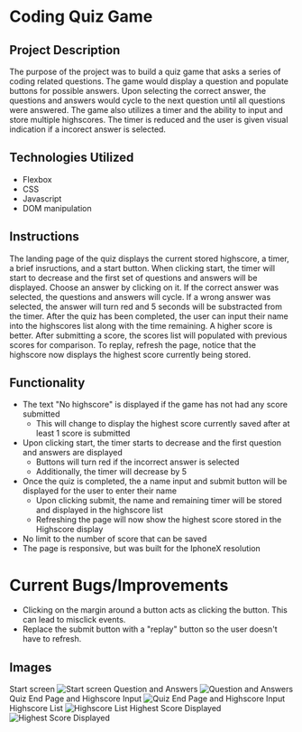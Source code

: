 # Coding Quiz Game
## Project Description

The purpose of the project was to build a quiz game that asks a series of coding related questions. The game would display a question and populate buttons for possible answers. Upon selecting the correct answer, the questions and answers would cycle to the next question until all questions were answered. The game also utilizes a timer and the ability to input and store multiple highscores. The timer is reduced and the user is given visual indication if a incorect answer is selected.

## Technologies Utilized
* Flexbox
* CSS
* Javascript
* DOM manipulation
## Instructions
The landing page of the quiz displays the current stored highscore, a timer, a brief insructions, and a start button. When clicking start, the timer will start to decrease and the first set of questions and answers will be displayed. Choose an answer by clicking on it. If the correct answer was selected, the questions and answers will cycle. If a wrong answer was selected, the answer will turn red and 5 seconds will be substracted from the timer. After the quiz has been completed, the user can input their name into the highscores list along with the time remaining. A higher score is better. After submitting a score, the scores list will populated with previous scores for comparison. To replay, refresh the page, notice that the highscore now displays the highest score currently being stored.
## Functionality
* The text "No highscore" is displayed if the game has not had any score submitted
  * This will change to display the highest score currently saved after at least 1 score is submitted
* Upon clicking start, the timer starts to decrease and the first question and answers are displayed
  * Buttons will turn red if the incorrect answer is selected
  * Additionally, the timer will decrease by 5 
* Once the quiz is completed, the a name input and submit button will be displayed for the user to enter their name
  * Upon clicking submit, the name and remaining timer will be stored and displayed in the highscore list
  * Refreshing the page will now show the highest score stored in the Highscore display
* No limit to the number of score that can be saved
* The page is responsive, but was built for the IphoneX resolution
# Current Bugs/Improvements
* Clicking on the margin around a button acts as clicking the button. This can lead to misclick events.
* Replace the submit button with a "replay" button so the user doesn't have to refresh.

## Images
Start screen
![Start screen](https://github.com/E-Huynh/quiz_game/blob/master/assets/start_screen.png?raw=true)
Question and Answers
![Question and Answers](https://github.com/E-Huynh/quiz_game/blob/master/assets/questions.png?raw=true)
Quiz End Page and Highscore Input
![Quiz End Page and Highscore Input](https://github.com/E-Huynh/quiz_game/blob/master/assets/highscore-input.png?raw=true)
Highscore List
![Highscore List](https://github.com/E-Huynh/quiz_game/blob/master/assets/list.png?raw=true)
Highest Score Displayed
![Highest Score Displayed](https://github.com/E-Huynh/quiz_game/blob/master/assets/hsdisplay.png?raw=true)
